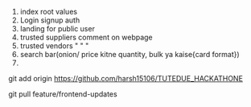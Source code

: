 1. index root values
2. Login signup auth
3. landing for public user
4. trusted suppliers comment on webpage
5. trusted vendors    "       "   "
6. search bar(onion/ price kitne quantity, bulk ya kaise{card format})
7. 



git add origin https://github.com/harsh15106/TUTEDUE_HACKATHONE

git pull feature/frontend-updates